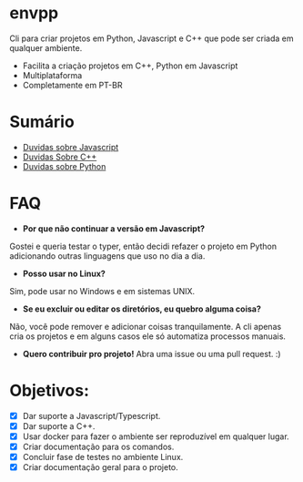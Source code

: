 # envpp

Cli para criar projetos em Python, Javascript e C++ que pode ser criada em qualquer ambiente.

- Facilita a criação projetos em C++, Python em Javascript
- Multiplataforma
- Completamente em PT-BR

# Sumário

- [Duvidas sobre Javascript](src/docs/JAVASCRIPT.md)
- [Duvidas Sobre C++](src/docs/CPP.md)
- [Duvidas sobre Python](src/docs/PYTHON.md)

# FAQ

- **Por que não continuar a versão em Javascript?**

Gostei e queria testar o typer, então decidi refazer o projeto em Python adicionando outras linguagens que uso no dia a dia.

- **Posso usar no Linux?**

Sim, pode usar no Windows e em sistemas UNIX.

- **Se eu excluir ou editar os diretórios, eu quebro alguma coisa?**

Não, você pode remover e adicionar coisas tranquilamente. A cli apenas cria os projetos e em alguns casos ele só automatiza processos manuais.

- **Quero contribuir pro projeto!**
Abra uma issue ou uma pull request. :)

# Objetivos:

- [x] Dar suporte a Javascript/Typescript.
- [x] Dar suporte a C++.
- [x] Usar docker para fazer o ambiente ser reproduzível em qualquer lugar.
- [x] Criar documentação para os comandos.
- [x] Concluir fase de testes no ambiente Linux.
- [x] Criar documentação geral para o projeto.
